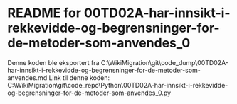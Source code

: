 # README for 00TD02A-har-innsikt-i-rekkevidde-og-begrensninger-for-de-metoder-som-anvendes_0
Denne koden ble eksportert fra C:\WikiMigration\git\code_dump\00TD02A-har-innsikt-i-rekkevidde-og-begrensninger-for-de-metoder-som-anvendes.md
Link til denne koden: C:\WikiMigration\git\code_repo\Python\00TD02A-har-innsikt-i-rekkevidde-og-begrensninger-for-de-metoder-som-anvendes_0.py
